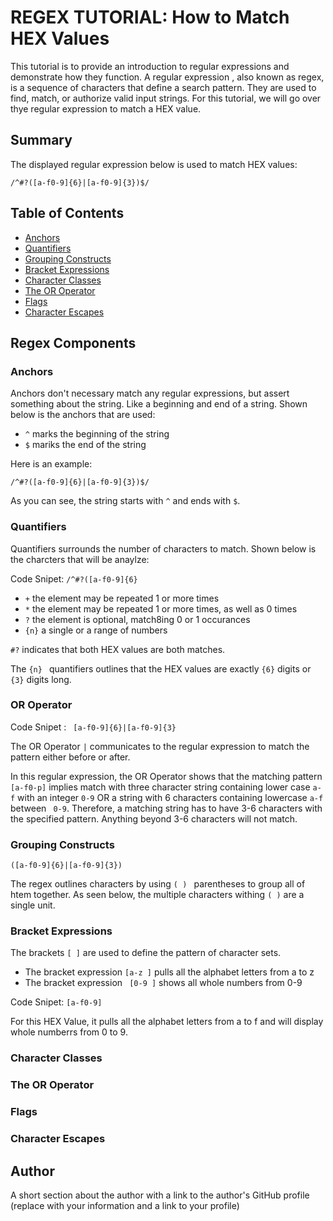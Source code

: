 # REGEX TUTORIAL: How to Match HEX Values

<!-- Introductory paragraph (replace this with your text) -->
This tutorial is to provide an introduction to regular expressions and demonstrate how they function. A regular expression , also known as regex, is a sequence of characters that define a search pattern. They are used to find, match, or authorize valid input strings. For this tutorial, we will go over thye regular expression to match a HEX value. 

## Summary

The displayed regular expression below is used to match HEX values: 

`/^#?([a-f0-9]{6}|[a-f0-9]{3})$/`

<!-- Briefly summarize the regex you will be describing and what you will explain. Include a code snippet of the regex. Replace this text with your summary. -->

## Table of Contents

- [Anchors](#anchors)
- [Quantifiers](#quantifiers)
- [Grouping Constructs](#grouping-constructs)
- [Bracket Expressions](#bracket-expressions)
- [Character Classes](#character-classes)
- [The OR Operator](#the-or-operator)
- [Flags](#flags)
- [Character Escapes](#character-escapes)

## Regex Components

### Anchors

Anchors don't necessary match any regular expressions, but assert something about the string. Like a beginning and end of a string. Shown below is the anchors that are used: 

* `^` marks the beginning of the string
* `$` mariks the end of the string

Here is an example: 

`/^#?([a-f0-9]{6}|[a-f0-9]{3})$/`

As you can see, the string starts with `^` and ends with `$`.

### Quantifiers

Quantifiers surrounds the number of characters to match. Shown below is the charcters that will be  anaylze: 

Code Snipet:  ` /^#?([a-f0-9]{6} `

 * `+` the element may be repeated 1 or more times
 * `*` the element may be repeated 1 or more times, as well as 0 times
 * `?` the element is optional, match8ing 0 or 1 occurances 
 * ` {n} ` a single or a range of numbers 

` #? ` indicates that both HEX values are both matches. 


The `{n} ` quantifiers outlines that the HEX values are exactly ` {6} ` digits  or `{3}` digits long.

### OR Operator 

Code Snipet : ` [a-f0-9]{6}|[a-f0-9]{3}` 

The OR Operator ` | ` communicates to the regular expression to match the pattern either before or after. 

In this regular expression, the OR Operator shows that the matching pattern ` [a-f0-p] `  implies match with three character string containing lower case ` a-f ` with an integer ` 0-9 ` OR a string with 6 characters containing lowercase ` a-f ` between ` 0-9`. Therefore, a matching string has to have 3-6 characters with the specified pattern. Anything beyond 3-6 characters will not match. 

### Grouping Constructs

` ([a-f0-9]{6}|[a-f0-9]{3}) `

The regex outlines characters by using `( ) ` parentheses to group all of htem together.  As seen below, the multiple characters withing ` ( ) ` are a single unit. 

### Bracket Expressions

The brackets ` [ ] ` are used to define the pattern of character sets. 
 
 * The bracket expression ` [a-z ] ` pulls all the alphabet letters from a to z 
 * The bracket expression ` [0-9 ]` shows all whole numbers from 0-9

Code Snipet: ` [a-f0-9] `

For this HEX Value, it pulls all the alphabet letters from a to f and will display whole numberrs from 0 to 9.


### Character Classes

### The OR Operator

### Flags

### Character Escapes

## Author

A short section about the author with a link to the author's GitHub profile (replace with your information and a link to your profile)
